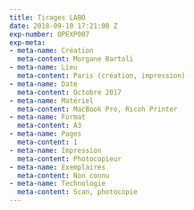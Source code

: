 ```yaml
---
title: Tirages LABO
date: 2018-09-10 17:21:00 Z
exp-number: OPEXP007
exp-meta:
- meta-name: Création
  meta-content: Morgane Bartoli
- meta-name: Lieu
  meta-content: Paris (création, impression)
- meta-name: Date
  meta-content: Octobre 2017
- meta-name: Matériel
  meta-content: MacBook Pro, Ricoh Printer
- meta-name: Format
  meta-content: A3
- meta-name: Pages
  meta-content: 1
- meta-name: Impression
  meta-content: Photocopieur
- meta-name: Exemplaires
  meta-content: Non connu
- meta-name: Technologie
  meta-content: Scan, photocopie
---
```


